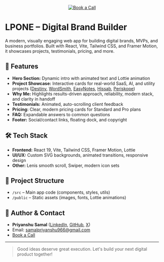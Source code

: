 <!-- PROJECT LINK BUTTON -->
<p align="center">
  <a href="https://cal.com/priyanshu-samal" target="_blank">
    <img src="https://img.shields.io/badge/Connect%20with%20Me-Book%20a%20Call-blue?style=for-the-badge" alt="Book a Call" />
  </a>
</p>

# LPONE – Digital Brand Builder

A modern, visually engaging web app for building digital brands, MVPs, and business portfolios. Built with React, Vite, Tailwind CSS, and Framer Motion, it showcases projects, testimonials, pricing, and more.

## 🚀 Features
- **Hero Section:** Dynamic intro with animated text and Lottie animation
- **Project Showcase:** Interactive cards for real-world SaaS, AI, and utility projects ([Destiny](https://destiny-delta.vercel.app/), [WordSmith](https://wordsmith-gilt.vercel.app/), [EasyNotes](https://www.easynotes.space/), [Hissab](https://hissab.vercel.app/sign-in), [Periskope](https://periskopechat.vercel.app/))
- **Why Me:** Highlights results-driven approach, reliability, modern stack, and clarity in handoff
- **Testimonials:** Animated, auto-scrolling client feedback
- **Pricing:** Clear, modern pricing cards for Standard and Pro plans
- **FAQ:** Expandable answers to common questions
- **Footer:** Social/contact links, floating dock, and copyright

## 🛠️ Tech Stack
- **Frontend:** React 19, Vite, Tailwind CSS, Framer Motion, Lottie
- **UI/UX:** Custom SVG backgrounds, animated transitions, responsive design
- **Other:** Lenis smooth scroll, Swiper, modern icon sets

## 📂 Project Structure
- `/src` – Main app code (components, styles, utils)
- `/public` – Static assets (images, fonts, Lottie animations)

## 👤 Author & Contact
- **Priyanshu Samal** ([LinkedIn](https://www.linkedin.com/in/priyanshusamal-/), [GitHub](https://github.com/priyanshu-samal), [X](https://x.com/PriyanshuS92042))
- Email: samalpriyanshu966@gmail.com
- [Book a Call](https://cal.com/priyanshu-samal)

---

> Good ideas deserve great execution. Let's build your next digital product together!
